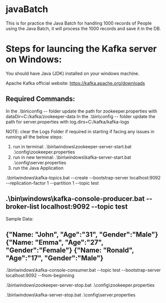 # javaBatch

This is for practice the Java Batch for handling 1000 records of People using the Java Batch, it will process the 1000 records and save it in the DB.

# Steps for launcing the Kafka server on Windows:
You should have Java (JDK) installed on your windows machine.

Apache Kafka official website: https://kafka.apache.org/downloads

## Required Commands:
In the .\bin\config -- folder update the path for zookeeper.properties with dataDir=C:/kafka/zookeeper-data
In the .\bin\config -- folder update the path for server.properties with log.dirs=C:/kafka/kafka-logs

NOTE: clear the Logs Folder if required in starting if facing any issues in running all the below steps:
1. run in terminal:
.\bin\windows\zookeeper-server-start.bat .\config\zookeeper.properties
2. run in new terminal:
.\bin\windows\kafka-server-start.bat .\config\server.properties
3. run the Java Application


.\bin\windows\kafka-topics.bat --create --bootstrap-server localhost:9092 --replication-factor 1 --partition 1 --topic test

.\bin\windows\kafka-console-producer.bat --broker-list localhost:9092 --topic test
-------------------------------------------------------------------------------------------------------
Sample Data:

{"Name: "John", "Age":"31", "Gender":"Male"}
{"Name: "Emma", "Age":"27", "Gender":"Female"}
{"Name: "Ronald", "Age":"17", "Gender":"Male"}
---------------------------------------------------------------------------------------------------------

.\bin\windows\kafka-console-consumer.bat --topic test --bootstrap-server localhost:9092 --from-beginning

.\bin\windows\zookeeper-server-stop.bat .\config\zookeeper.properties

.\bin\windows\kafka-server-stop.bat .\config\server.properties
